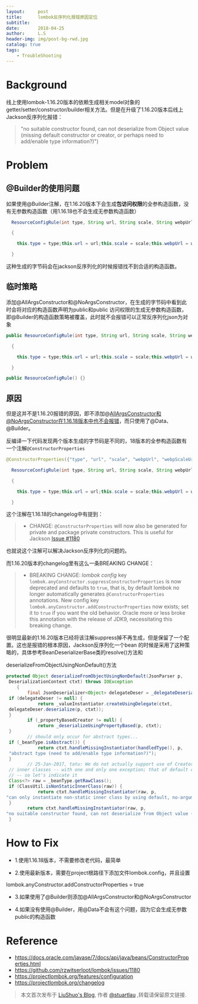 ```yaml
---
layout:     post
title:      lombok反序列化报错原因定位
subtitle:   
date:       2018-04-25
author:     L.S
header-img: img/post-bg-rwd.jpg
catalog: true
tags:
    - TroubleShooting
---
```

# Background
线上使用lombok-1.16.20版本的依赖生成相关model对象的getter/setter/constructor/builder相关方法。但是在升级了1.16.20版本后线上Jackson反序列化报错：

>"no suitable constructor found, can not deserialize from Object value (missing default 
constructor or creator, or perhaps need to add/enable type information?)")

# Problem
## @Builder的使用问题
如果使用@Builder注解，在1.16.20版本下会生成**包访问权限**的全参构造函数，没有无参数构造函数（用1.16.18也不会生成无参数构造函数）

```java
  ResourceConfigRule(int type, String url, String scale, String webpUrl, String webpScaleUrl, boolean needVerify)

  {

    this.type = type;this.url = url;this.scale = scale;this.webpUrl = webpUrl;this.webpScaleUrl = webpScaleUrl;this.needVerify = needVerify;

  }
```

这种生成的字节码会在jackson反序列化的时候报错找不到合适的构造函数。

## 临时策略
添加@AllArgsConstructor和@NoArgsConstructor，在生成的字节码中看到此时会将对应的构造函数声明为public和public
访问权限的生成无参数构造函数，即@Builder的构造函数策略被覆盖，此时就不会报错可以正常反序列化json为对象

```java
public ResourceConfigRule(int type, String url, String scale, String webpUrl, String webpScaleUrl, boolean needVerify)

  {

    this.type = type;this.url = url;this.scale = scale;this.webpUrl = webpUrl;this.webpScaleUrl = webpScaleUrl;this.needVerify = needVerify;

  }

public ResourceConfigRule() {}
```

## 原因
但是这并不是1.16.20报错的原因，即不添加@AllArgsConstructor和@NoArgsConstructor在1.16.18版本中也不会报错，而只使用了@Data、@Builder。

反编译一下代码发现两个版本生成的字节码是不同的，18版本的全参构造函数有一个注解`@ConstructorProperties`

```java
@ConstructorProperties({"type", "url", "scale", "webpUrl", "webpScaleUrl", "needVerify"})

  ResourceConfigRule(int type, String url, String scale, String webpUrl, String webpScaleUrl, boolean needVerify)

  {

    this.type = type;this.url = url;this.scale = scale;this.webpUrl = webpUrl;this.webpScaleUrl = webpScaleUrl;this.needVerify = needVerify;

  }
```

这个注解在1.16.18的changelog中有提到：

> * CHANGE: `@ConstructorProperties` will now also be generated for private and package private 
constructors. 
This is useful for Jackson [Issue #1180](https://github.com/rzwitserloot/lombok/issues/1180)

也就说这个注解可以解决Jackson反序列化的问题的。



而1.16.20版本的changelog里有这么一条BREAKING CHANGE：

> * BREAKING CHANGE: _lombok config_ key `lombok.anyConstructor.suppressConstructorProperties` is 
now deprecated and defaults to `true`, 
that is, by default lombok no longer automatically generates `@ConstructorProperties` annotations. New config key `lombok.anyConstructor.addConstructorProperties` now exists; 
set it to `true` if you want the old behavior. Oracle more or less broke this annotation with the release of JDK9, necessitating this breaking change.


很明显最新的1.16.20版本已经将该注解suppress掉不再生成，但是保留了一个配置。这也是报错的根本原因，Jackson反序列化一个bean
的时候是采用了这种策略的，具体参考BeanDeserializerBase类的resolve()方法和

deserializeFromObjectUsingNonDefault()方法

```java
protected Object deserializeFromObjectUsingNonDefault(JsonParser p,
 DeserializationContext ctxt) throws IOException
    {
        final JsonDeserializer<Object> delegateDeser = _delegateDeserializer();
 if (delegateDeser != null) {
            return _valueInstantiator.createUsingDelegate(ctxt,
 delegateDeser.deserialize(p, ctxt));
 }
        if (_propertyBasedCreator != null) {
            return _deserializeUsingPropertyBased(p, ctxt);
 }
        // should only occur for abstract types...
 if (_beanType.isAbstract()) {
            return ctxt.handleMissingInstantiator(handledType(), p,
 "abstract type (need to add/enable type information?)");
 }
        // 25-Jan-2017, tatu: We do not actually support use of Creators for non-static
 // inner classes -- with one and only one exception; that of default constructor!
 // -- so let's indicate it
 Class<?> raw = _beanType.getRawClass();
 if (ClassUtil.isNonStaticInnerClass(raw)) {
            return ctxt.handleMissingInstantiator(raw, p,
"can only instantiate non-static inner class by using default, no-argument constructor");
 }
        return ctxt.handleMissingInstantiator(raw, p,
"no suitable constructor found, can not deserialize from Object value (missing default constructor or creator, or perhaps need to add/enable type information?)");
 }
 ```
 
# How to Fix
- 1.使用1.16.18版本，不需要修改老代码，最简单

- 2.使用最新版本，需要在project根路径下添加文件lombok.config，并且设置

lombok.anyConstructor.addConstructorProperties = true
- 3.如果使用了@Builder则添加@AllArgsConstructor和@NoArgsConstructor

- 4.如果没有使用@Builder，用@Data不会有这个问题，因为它会生成无参数public的构造函数


# Reference
- https://docs.oracle.com/javase/7/docs/api/java/beans/ConstructorProperties.html
- https://github.com/rzwitserloot/lombok/issues/1180
- https://projectlombok.org/features/configuration
- https://projectlombok.org/changelog

> 本文首次发布于 [LiuShuo's Blog](https://liushuo.me), 作者 [@stuartlau](http://github.com/stuartlau) ,转载请保留原文链接.

